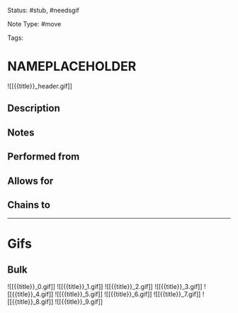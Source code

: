 Status: #stub, #needsgif 

Note Type: #move

Tags: 

# NAMEPLACEHOLDER
![[{{title}}_header.gif]]
## Description


## Notes


## Performed from


## Allows for


## Chains to


___
# Gifs
## Bulk
![[{{title}}_0.gif]]
![[{{title}}_1.gif]]
![[{{title}}_2.gif]]
![[{{title}}_3.gif]]
![[{{title}}_4.gif]]
![[{{title}}_5.gif]]
![[{{title}}_6.gif]]
![[{{title}}_7.gif]]
![[{{title}}_8.gif]]
![[{{title}}_9.gif]]